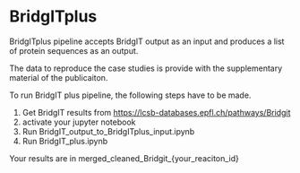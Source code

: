 # BridgITplus

BridgITplus pipeline accepts BridgIT output as an input and produces a list of protein sequences as an output.

The data to reproduce the case studies is provide with the supplementary material of the publicaiton.

To run BridgIT plus pipeline, the following steps have to be made.

1. Get BridgIT results from https://lcsb-databases.epfl.ch/pathways/Bridgit
2. activate your jupyter notebook
3. Run BridgIT_output_to_BridgITplus_input.ipynb
4. Run BridgIT_plus.ipynb

Your results are in merged_cleaned_Bridgit_{your_reaciton_id}
